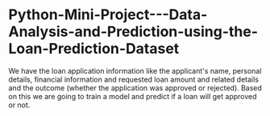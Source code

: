 # Python-Mini-Project---Data-Analysis-and-Prediction-using-the-Loan-Prediction-Dataset
We have the loan application information like the applicant's name, personal details, financial information and requested loan amount and related details and the outcome (whether the application was approved or rejected). Based on this we are going to train a model and predict if a loan will get approved or not.
